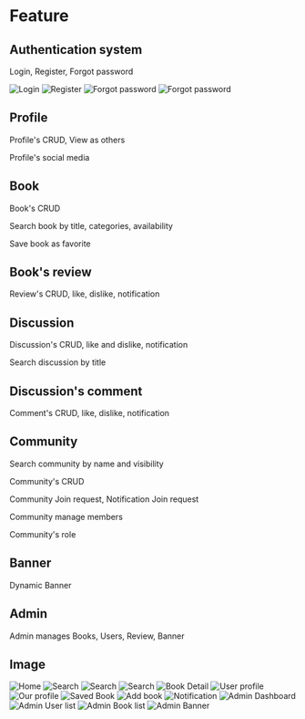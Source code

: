 # Feature

## Authentication system

Login, Register, Forgot password


![Login](./assets/Screenshot_1.png)
![Register](./assets/Screenshot_2.png)
![Forgot password](./assets/Screenshot_3.png)
![Forgot password](./assets/Screenshot_4.png)

## Profile

Profile's CRUD, View as others

Profile's social media

## Book

Book's CRUD

Search book by title, categories, availability

Save book as favorite

## Book's review

Review's CRUD, like, dislike, notification

## Discussion

Discussion's CRUD, like and dislike, notification

Search discussion by title

## Discussion's comment

Comment's CRUD, like, dislike, notification

## Community

Search community by name and visibility

Community's CRUD

Community Join request, Notification Join request

Community manage members

Community's role

## Banner

Dynamic Banner

## Admin

Admin manages Books, Users, Review, Banner

## Image

![Home](./assets/Screenshot_5.png)
![Search](./assets/Screenshot_6.png)
![Search](./assets/Screenshot_7.png)
![Search](./assets/Screenshot_8.png)
![Book Detail](./assets/Screenshot_9.png)
![User profile](./assets/Screenshot_10.png)
![Our profile](./assets/Screenshot_11.png)
![Saved Book](./assets/Screenshot_12.png)
![Add book](./assets/Screenshot_13.png)
![Notification](./assets/Screenshot_14.png)
![Admin Dashboard](./assets/Screenshot_15.png)
![Admin User list](./assets/Screenshot_16.png)
![Admin Book list](./assets/Screenshot_17.png)
![Admin Banner](./assets/Screenshot_18.png)
